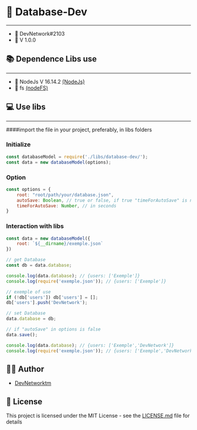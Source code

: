 # <h1>📍 Database-Dev</h1>
__________________
- 🔧 DevNetwork#2103
- 🔖 V 1.0.0

## 📚 Dependence Libs use
__________________
- 💎 NodeJs V 16.14.2 [(NodeJs)](https://nodejs.org/en/)
- 💎 fs [(nodeFS)](https://discord.js.org/https://nodejs.org/api/fs.html)

## 💻 Use libs
__________________
####import the file in your project, preferably, in libs folders

### Initialize
```js
const databaseModel = require('./libs/database-dev/');
const data = new databaseModel(options);
```
### Option
```js
const options = {     
    root: "root/path/your/database.json",
    autoSave: Boolean, // true or false, if true "timeForAutoSave" is not optional     
    timeForAutoSave: Number, // in seconds
}
```
### Interaction with libs
```js
const data = new databaseModel({
    root: `${__dirname}/exemple.json`
})

// get Database
const db = data.database;

console.log(data.database); // {users: ['Exemple']}
console.log(require('exemple.json')); // {users: ['Exemple']}

// exemple of use
if (!db['users']) db['users'] = [];
db['users'].push('DevNetwork');

// set Database
data.database = db;

// if "autoSave" in options is false
data.save();

console.log(data.database); // {users: ['Exemple','DevNetwork']}
console.log(require('exemple.json')); // {users: ['Exemple','DevNetwork']}
```

## 🙎‍♂️ Author

- [DevNetworktm](https://github.com/DevNetworktm)

## 📜 License

This project is licensed under the MIT License - see the [LICENSE.md](LICENSE.md) file for details
